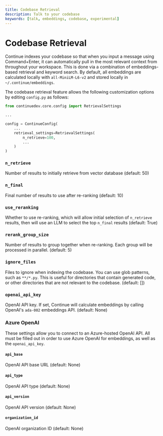 ```yaml
---
title: Codebase Retrieval
description: Talk to your codebase
keywords: [talk, embeddings, codebase, experimental]
---
```


# Codebase Retrieval

Continue indexes your codebase so that when you input a message using Command+Enter, it can automatically pull in the most relevant context from throughout your workspace. This is done via a combination of embeddings-based retrieval and keyword search. By default, all embeddings are calculated locally with `all-MiniLM-L6-v2` and stored locally in `~/.continue/embeddings`.

The codebase retrieval feature allows the following customization options by editing `config.py` as follows:

```python
from continuedev.core.config import RetrievalSettings

...

config = ContinueConfig(
    ...
    retrieval_settings=RetrievalSettings(
        n_retrieve=100,
        ...
    )
)
```

### `n_retrieve`

Number of results to initially retrieve from vector database (default: 50)

### `n_final`

Final number of results to use after re-ranking (default: 10)

### `use_reranking`

Whether to use re-ranking, which will allow initial selection of `n_retrieve` results, then will use an LLM to select the top `n_final` results (default: True)

### `rerank_group_size`

Number of results to group together when re-ranking. Each group will be processed in parallel. (default: 5)

### `ignore_files`

Files to ignore when indexing the codebase. You can use glob patterns, such as `**/*.py`. This is useful for directories that contain generated code, or other directories that are not relevant to the codebase. (default: [])

### `openai_api_key`

OpenAI API key. If set, Continue will calculate embeddings by calling OpenAI's `ada-002` embeddings API. (default: None)

### Azure OpenAI

These settings allow you to connect to an Azure-hosted OpenAI API. All must be filled out in order to use Azure OpenAI for embeddings, as well as the `openai_api_key`.

#### `api_base`

OpenAI API base URL (default: None)

#### `api_type`

OpenAI API type (default: None)

#### `api_version`

OpenAI API version (default: None)

#### `organization_id`

OpenAI organization ID (default: None)
